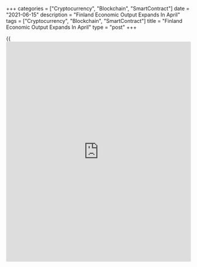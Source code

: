 +++
categories = ["Cryptocurrency", "Blockchain", "SmartContract"]
date = "2021-06-15"
description = "Finland Economic Output Expands In April"
tags = ["Cryptocurrency", "Blockchain", "SmartContract"]
title = "Finland Economic Output Expands In April"
type = "post"
+++

{{<iframe id="large-banner" src="https://www.bounty.group/#slide=12.0" width="100%" height="600" scrolling="no" style="border: 0px solid rgb(216, 221, 230); border-radius: 3px;">}}

Finland's economic output expanded in April, data from Statistics
Finland showed on Tuesday.

Output of the national [economy][1] increased a working-day adjusted 6.4
percent year-on-year in April, following a 0.1 percent rise in March,
which was revised down from a 1.1 percent growth.

On a seasonally adjusted basis, output grew 1.9 percent on month in
April, after a 0.7 percent decline in the prior month.

Data showed that the primary production grew about 5.5 percent annually
in April. Secondary production rose by about 3.0 percent and services
production gained by around 8.0 percent from a year ago.

For comments and feedback [contact](https://www.playgroundfx.com/contact/): editorial@rtt[news](https://www.letsplayfx.com/blog/forex-news-website/).com

[Economic News][1]

 **What parts of the world are seeing the best (and worst) economic
performances lately? Click[here][2] to check out our [Econ Scorecard][2]
and find out! See up-to-the-moment [ranking](https://www.playgroundfx.com/blog/crypto-exchange-ranking/)s for the best and worst
performers in [GDP][3], [unemployment rate][4], [inflation][5] and much
more.**

   1. www.rtt[news](https://www.letsplayfx.com/blog/forex-news-website/).com/Content/EconomicNews.aspx
   2. www.rtt[news](https://www.letsplayfx.com/blog/forex-news-website/).com/economic-scorecard/world-rank/unemployment-rate/highest-performance.aspx
   3. www.rtt[news](https://www.letsplayfx.com/blog/forex-news-website/).com/economic-scorecard/world-rank/GDP/highest-performance.aspx
   4. www.rtt[news](https://www.letsplayfx.com/blog/forex-news-website/).com/economic-scorecard/world-rank/unemployment-rate/lowest-performance.aspx
   5. www.rtt[news](https://www.letsplayfx.com/blog/forex-news-website/).com/economic-scorecard/world-rank/CPI/highest-performance.aspx